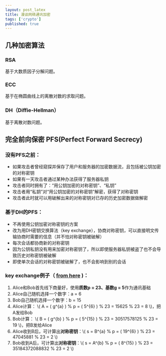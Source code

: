 ```yaml
---
layout: post_latex
title: 漫谈网络通讯加密
tags: ['crypto']
published: true
---
```


<!--more-->

## 几种加密算法

### RSA

基于大数质因子分解问题。

### ECC

基于在椭圆曲线上的离散对数的求取问题。

### DH（Diffie-Hellman）

基于离散对数问题。

## **完全前向保密** PFS(Perfect Forward Secrecy)

### 没有PFS之前：

- 如果攻击者曾经窥探并保存了用户和服务器的加密数据流，且包括被公钥加密的对称密钥
- 如果有一天攻击者通过某种办法获得了服务器私钥
- 攻击者同时拥有了：“用公钥加密的对称密钥”、“私钥”
- 攻击者用“私钥”对“用公钥加密的对称密钥”解密，获得了对称密钥
- 攻击者此时就可以用破解出来的对称密钥对已存的历史加密数据做解密

### 基于DH的PFS：

- 不再使用公钥加密对称密钥的方案
- 改为用DH密钥交换算法（key exchange），协商对称密钥，可以直接明文传输协商时需要的信息（并不怕对称密钥被破解）
- 每次会话都协商新的对称密钥
- 因为公钥私钥没有用来加密对称密钥了，所以即使服务器私钥被盗了也不会导致历史对称密钥被破解
- 即使单次会话的对称密钥被破解了，也不会影响到别的会话


### key exchange例子（ [from here](https://scotthelme.co.uk/perfect-forward-secrecy/) )：

1. Alice和Bob首先线下商量好，使用**质数p = 23、基数g = 5**作为通讯基础
2. Alice自己随机选择一个数字：a = 6
3. Bob自己随机选择一个数字：b = 15
4. Alice计算： \\( A = ( g\^\{a\} ) \% p = ( 5\^\{6\} ) \% 23 =  15625 \% 23 = 8 \\)，把A发给Bob
5. Bob计算： \\( B = ( g\^\{b\} ) \% p = ( 5\^\{15\} ) \% 23 =  30517578125 \% 23 = 19 \\)，把B发给Alice
6. Alice收到B后，可计算出**对称密钥**：\\( s = B\^\{a\} \% p = ( 19\^\{6\} ) \% 23 = 47045881 \% 23 = 2 \\)
7. Bob收到A后，可计算出**对称密钥**：\\( s = A\^\{b\} \% p = ( 8\^\{15\} ) \% 23 = 35184372088832 \% 23 = 2 \\)
